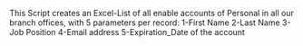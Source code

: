 This Script creates an Excel-List of all enable accounts of Personal in all our branch offices,
with 5 parameters per record:
1-First Name
2-Last Name
3-Job Position
4-Email address
5-Expiration_Date of the account
